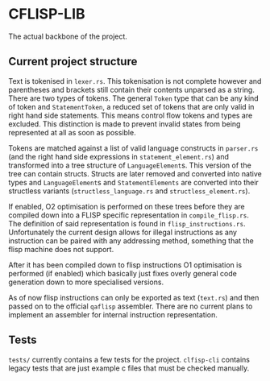 # CFLISP-LIB
The actual backbone of the project.

## Current project structure
Text is tokenised in `lexer.rs`. This tokenisation is not complete however and parentheses and brackets still contain their contents unparsed as a string.
There are two types of tokens. The general `Token` type that can be any kind of token and `StatementToken`, a reduced set of tokens that are only valid in right hand side statements. This means control flow tokens and types are excluded. This distinction is made to prevent invalid states from being represented at all as soon as possible.

Tokens are matched against a list of valid language constructs in `parser.rs` (and the right hand side expressions in `statement_element.rs`) and transformed into a tree structure of `LanguageElement`s. This version of the tree can contain structs. Structs are later removed and converted into native types and `LanguageElement`s and `StatementElements` are converted into their structless variants (`structless_language.rs` and `structless_element.rs`).

If enabled, O2 optimisation is performed on these trees before they are compiled down into a FLISP specific representation in `compile_flisp.rs`. The definition of said representation is found in `flisp_instructions.rs`. Unfortunately the current design allows for illegal instructions as any instruction can be paired with any addressing method, something that the flisp machine does not support.

After it has been compiled down to flisp instructions O1 optimisation is performed (if enabled) which basically just fixes overly general code generation down to more specialised versions.

As of now flisp instructions can only be exported as text (`text.rs`) and then passed on to the official `qaflisp` assembler. There are no current plans to implement an assembler for internal instruction representation.

## Tests
`tests/` currently contains a few tests for the project. `clfisp-cli` contains legacy tests that are just example c files that must be checked manually.
